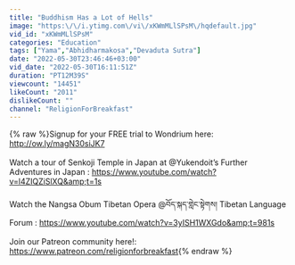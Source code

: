 ```yaml
---
title: "Buddhism Has a Lot of Hells"
image: "https:\/\/i.ytimg.com\/vi\/xKWmMLlSPsM\/hqdefault.jpg"
vid_id: "xKWmMLlSPsM"
categories: "Education"
tags: ["Yama","Abhidharmakosa","Devaduta Sutra"]
date: "2022-05-30T23:46:46+03:00"
vid_date: "2022-05-30T16:11:51Z"
duration: "PT12M39S"
viewcount: "14451"
likeCount: "2011"
dislikeCount: ""
channel: "ReligionForBreakfast"
---
```

{% raw %}Signup for your FREE trial to Wondrium here: <a rel="nofollow" target="blank" href="http://ow.ly/magN30siJK7">http://ow.ly/magN30siJK7</a><br /><br />Watch a tour of Senkoji Temple in Japan at @Yukendoit’s Further Adventures in Japan : <a rel="nofollow" target="blank" href="https://www.youtube.com/watch?v=l4ZIQZiSlXQ&amp;t=1s">https://www.youtube.com/watch?v=l4ZIQZiSlXQ&amp;t=1s</a><br /><br />Watch the Nangsa Obum Tibetan Opera @བོད་སྐད་གླེང་སྟེགས། Tibetan Language Forum : <a rel="nofollow" target="blank" href="https://www.youtube.com/watch?v=3yISH1WXGdo&amp;t=981s">https://www.youtube.com/watch?v=3yISH1WXGdo&amp;t=981s</a><br /><br />Join our Patreon community here!: <a rel="nofollow" target="blank" href="https://www.patreon.com/religionforbreakfast">https://www.patreon.com/religionforbreakfast</a>{% endraw %}

